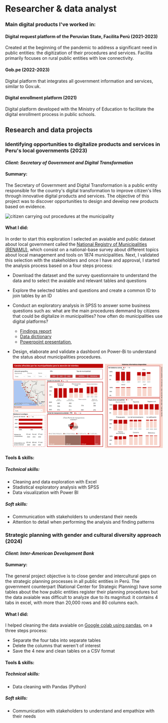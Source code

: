 # Researcher & data analyst

### Main digital products I've worked in:
#### Digital request platform of the Peruvian State, Facilita Perú (2021-2023)
Created at the beginning of the pandemic to address a significant need in public entities: the digitization of their procedures and services. Facilita primarily focuses on rural public entities with low connectivity.
#### Gob.pe (2022-2023)
Digital platform that integrates all government information and services, similar to Gov.uk.
#### Digital enrollment platform (2021)
Digital platform developed with the Ministry of Education to facilitate the digital enrollment process in public schools.

## Research and data projects
### Identifying opportunities to digitalize products and services in Peru's local governments (2023)
#### _Client: Secretary of Government and Digital Transformation_
#### Summary: 
The Secretary of Government and Digital Transformation is a public entity responsible for the country's digital transformation to improve citizen's lifes through innovative digital products and services. The objective of this project was to discover opportunities to design and develop new products based on evidence. 

   ![citizen carrying out procedures at the municipality](images/trámites.png)

#### What I did: 
In order to start this exploration I selected an avaiable and public dataset about local government called the [National Registry of Municipalities (RENAMU)](https://www.datosabiertos.gob.pe/dataset/registro-nacional-de-municipalidades-renamu-2022-instituto-nacional-de-estad%C3%ADstica-e), which consist on a national-base survey about different topics about local management and tools on  1874 municipalities. Next, I validated this selection with the stakeholders and once I have and approval, I started the analysis process based on a four steps process:

- Download the dataset and the survey questionnaire to understand the data and to select the avaiable and relevant tables and questions
- Explore the selected tables and questions and create a common ID to join tables by an ID
- Conduct an exploratory analysis in SPSS to answer some business questions such as: what are the main procedures demmand by citizens that could be digitalize in municipalities? how often do municipalities use digital platforms?
    - [Findings report](https://drive.google.com/file/d/14tWgj-NUiqFxhSTZHdzvWQJc05DTht1F/view?usp=sharing)
    - [Data dictionary](https://docs.google.com/spreadsheets/d/150IxhbslOilE_80mSjkCfu7En3vzXFXO/edit?usp=sharing&ouid=106305285872469110916&rtpof=true&sd=true)
    - [Powerpoint presentation](https://docs.google.com/presentation/d/15B9vGfa4qRsFQCjUAbdC8mZ9UnpXeAc6/edit?usp=sharing&ouid=106305285872469110916&rtpof=true&sd=true),
- Design, elaborate and validate a dashbord on Power-Bi to understand the status about municipalities procedures.
  
    ![Exploratory analysis](images/dashboard.png)

#### Tools & skills:
##### Technical skills:
- Cleaning and data exploration with Excel
- Stadistical exploratory analysis with SPSS
- Data visualization with Power BI

##### Soft skills:
- Communication with stakeholders to understand their needs
- Attention to detail when performing the analysis and finding patterns

### Strategic planning with gender and cultural diversity approach (2024)
#### _Client: Inter-American Development Bank_
#### Summary: 
The general project objective is to close gender and intercultural gaps on the strategic planning processes in all public entities in Perú. The government counterpart (National Center for Strategic Planning) have some tables about the how public entities register their planning procedures but the data avaiable was difficult to analyze due to its magnitud: it contains 4 tabs in excel, with more than 20,000 rows and 80 columns each. 

#### What I did: 
I helped cleaning the data avaiable on [Google colab using pandas](https://colab.research.google.com/drive/1MIXMwEJfp4uZFKoVvuXGFwXPd9eBnjvC?usp=sharing), on a three steps process:
- Separate the four tabs into separate tables
- Delete the columns that weren't of interest
- Save the 4 new and clean tables on a CSV format

#### Tools & skills:
##### Technical skills:
- Data cleaning with Pandas (Python)
  
##### Soft skills:
- Communication with stakeholders to understand and empathize with their needs
